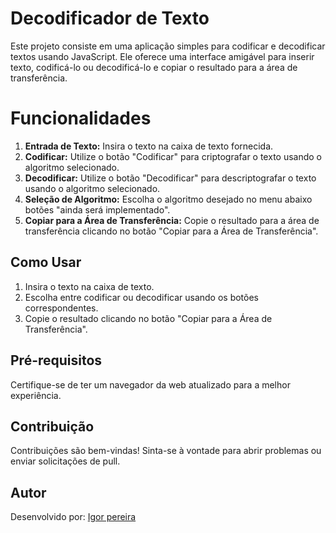 # Decodificador de Texto

Este projeto consiste em uma aplicação simples para codificar e decodificar textos usando JavaScript. Ele oferece uma interface amigável para inserir texto, codificá-lo ou decodificá-lo e copiar o resultado para a área de transferência.

# Funcionalidades
1. **Entrada de Texto:** Insira o texto na caixa de texto fornecida.
2. **Codificar:** Utilize o botão "Codificar" para criptografar o texto usando o algoritmo selecionado.
3. **Decodificar:** Utilize o botão "Decodificar" para descriptografar o texto usando o algoritmo selecionado.
4. **Seleção de Algoritmo:** Escolha o algoritmo desejado no menu abaixo botões "ainda será implementado".
5. **Copiar para a Área de Transferência:** Copie o resultado para a área de transferência clicando no botão "Copiar para a Área de Transferência".

## Como Usar

1. Insira o texto na caixa de texto.
2. Escolha entre codificar ou decodificar usando os botões correspondentes.
3. Copie o resultado clicando no botão "Copiar para a Área de Transferência".

## Pré-requisitos

Certifique-se de ter um navegador da web atualizado para a melhor experiência.

## Contribuição

Contribuições são bem-vindas! Sinta-se à vontade para abrir problemas ou enviar solicitações de pull.

## Autor

Desenvolvido por: [Igor pereira](https://github.com/Igorpereirag)



